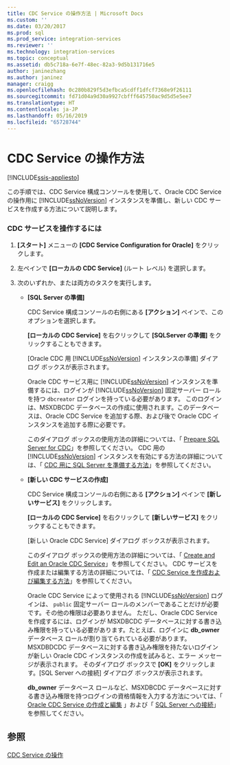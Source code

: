```yaml
---
title: CDC Service の操作方法 | Microsoft Docs
ms.custom: ''
ms.date: 03/20/2017
ms.prod: sql
ms.prod_service: integration-services
ms.reviewer: ''
ms.technology: integration-services
ms.topic: conceptual
ms.assetid: db5c718a-6e7f-48ec-82a3-9d5b131716e5
author: janinezhang
ms.author: janinez
manager: craigg
ms.openlocfilehash: 0c280b829f5d3efbca5cdff1dfcf7368e9f26111
ms.sourcegitcommit: fd71d04a9d30a9927cbfff645750ac9d5d5e5ee7
ms.translationtype: HT
ms.contentlocale: ja-JP
ms.lasthandoff: 05/16/2019
ms.locfileid: "65728744"
---
```

# <a name="how-to-work-with-cdc-services"></a>CDC Service の操作方法

[!INCLUDE[ssis-appliesto](../../includes/ssis-appliesto-ssvrpluslinux-asdb-asdw-xxx.md)]


  この手順では、CDC Service 構成コンソールを使用して、Oracle CDC Service の操作用に [!INCLUDE[ssNoVersion](../../includes/ssnoversion-md.md)] インスタンスを準備し、新しい CDC サービスを作成する方法について説明します。  
  
### <a name="to-work-with-cdc-services"></a>CDC サービスを操作するには  
  
1.  **[スタート]** メニューの **[CDC Service Configuration for Oracle]** をクリックします。  
  
2.  左ペインで **[ローカルの CDC Service]** (ルート レベル) を選択します。  
  
3.  次のいずれか、または両方のタスクを実行します。  
  
    -   **[SQL Server の準備]**  
  
         CDC Service 構成コンソールの右側にある **[アクション]** ペインで、このオプションを選択します。  
  
         **[ローカルの CDC Service]** を右クリックして **[SQLServer の準備]** をクリックすることもできます。  
  
         [Oracle CDC 用 [!INCLUDE[ssNoVersion](../../includes/ssnoversion-md.md)] インスタンスの準備] ダイアログ ボックスが表示されます。  
  
         Oracle CDC サービス用に [!INCLUDE[ssNoVersion](../../includes/ssnoversion-md.md)] インスタンスを準備するには、ログインが [!INCLUDE[ssNoVersion](../../includes/ssnoversion-md.md)] 固定サーバー ロールを持つ `dbcreator` ログインを持っている必要があります。 このログインは、MSXDBCDC データベースの作成に使用されます。このデータベースは、Oracle CDC Service を追加する際、および後で Oracle CDC インスタンスを追加する際に必要です。  
  
         このダイアログ ボックスの使用方法の詳細については、「 [Prepare SQL Server for CDC](../../integration-services/change-data-capture/prepare-sql-server-for-cdc.md)」を参照してください。 CDC 用の [!INCLUDE[ssNoVersion](../../includes/ssnoversion-md.md)] インスタンスを有効にする方法の詳細については、「 [CDC 用に SQL Server を準備する方法](../../integration-services/change-data-capture/how-to-prepare-sql-server-for-cdc.md)」を参照してください。  
  
    -   **[新しい CDC サービスの作成]**  
  
         CDC Service 構成コンソールの右側にある **[アクション]** ペインで **[新しいサービス]** をクリックします。  
  
         **[ローカルの CDC Service]** を右クリックして **[新しいサービス]** をクリックすることもできます。  
  
         [新しい Oracle CDC Service] ダイアログ ボックスが表示されます。  
  
         このダイアログ ボックスの使用方法の詳細については、「 [Create and Edit an Oracle CDC Service](../../integration-services/change-data-capture/create-and-edit-an-oracle-cdc-service.md)」を参照してください。 CDC サービスを作成または編集する方法の詳細については、「 [CDC Service を作成および編集する方法](../../integration-services/change-data-capture/how-to-create-and-edit-a-cdc-service.md)」を参照してください。  
  
         Oracle CDC Service によって使用される [!INCLUDE[ssNoVersion](../../includes/ssnoversion-md.md)] ログインは、 `public` 固定サーバー ロールのメンバーであることだけが必要です。その他の権限は必要ありません。 ただし、Oracle CDC Service を作成するには、ログインが MSXDBCDC データベースに対する書き込み権限を持っている必要があります。たとえば、ログインに **db_owner** データベース ロールが割り当てられている必要があります。 MSXDBDCDC データベースに対する書き込み権限を持たないログインが新しい Oracle CDC インスタンスの作成を試みると、エラー メッセージが表示されます。 そのダイアログ ボックスで **[OK]** をクリックします。[SQL Server への接続] ダイアログ ボックスが表示されます。  
  
         **db_owner** データベース ロールなど、MSXDBCDC データベースに対する書き込み権限を持つログインの資格情報を入力する方法については、「 [Oracle CDC Service の作成と編集](../../integration-services/change-data-capture/create-and-edit-an-oracle-cdc-service.md) 」および「 [SQL Server への接続](../../integration-services/change-data-capture/connection-to-sql-server.md)」を参照してください。  
  
## <a name="see-also"></a>参照  
 [CDC Service の操作](../../integration-services/change-data-capture/work-with-cdc-services.md)  
  
  
